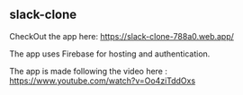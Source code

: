 ## slack-clone
CheckOut the app here: https://slack-clone-788a0.web.app/
  
  
The app uses Firebase for hosting and authentication.
  
  
The app is made following the video here : https://www.youtube.com/watch?v=Oo4ziTddOxs
